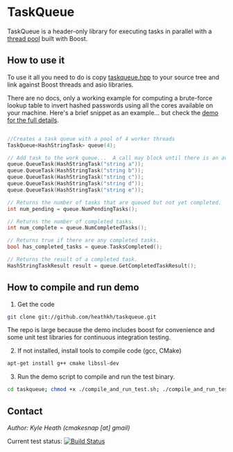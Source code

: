 TaskQueue
===================
TaskQueue is a header-only library for executing tasks in parallel with a [thread pool](http://en.wikipedia.org/wiki/Thread_pool_pattern) built with Boost. 

How to use it
-----

To use it all you need to do is copy [taskqueue.hpp](https://github.com/heathkh/taskqueue/blob/master/taskqueue.hpp) to your source tree and link against Boost threads and asio libraries.

There are no docs, only a working example for computing a brute-force lookup table to invert hashed passwords using all the cores available on your machine.  Here's a brief snippet as an example... but check the [demo for the full details](https://github.com/heathkh/taskqueue/blob/master/test_taskqueue.cpp).

```CPP

//Creates a task queue with a pool of 4 worker threads
TaskQueue<HashStringTask> queue(4);

// Add task to the work queue...  A call may block until there is an available thread in the pool to accept the task.
queue.QueueTask(HashStringTask("string a"));
queue.QueueTask(HashStringTask("string b"));
queue.QueueTask(HashStringTask("string c"));
queue.QueueTask(HashStringTask("string d"));
queue.QueueTask(HashStringTask("string e"));

// Returns the number of tasks that are queued but not yet completed.
int num_pending = queue.NumPendingTasks();

// Returns the number of completed tasks.
int num_complete = queue.NumCompletedTasks();

// Returns true if there are any completed tasks.
bool has_completed_tasks = queue.TasksCompleted();

// Returns the result of a completed task.  
HashStringTaskResult result = queue.GetCompletedTaskResult();

```

How to compile and run demo
-------------------------
1. Get the code
````bash
git clone git://github.com/heathkh/taskqueue.git
````
The repo is large because the demo includes boost for convenience and some unit test libraries for continuous integration testing.

2. If not installed, install tools to compile code (gcc, CMake)
````bash
apt-get install g++ cmake libssl-dev
````   

3. Run the demo script to compile and run the test binary.
````bash
cd taskqueue; chmod +x ./compile_and_run_test.sh; ./compile_and_run_test.sh 
````   

Contact
------
*Author: Kyle Heath (cmakesnap [at] gmail)*  

Current test status: [![Build Status](https://travis-ci.org/heathkh/taskqueue.png)](https://travis-ci.org/heathkh/taskqueue)
